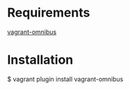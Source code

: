 Requirements
============
[vagrant-omnibus](https://github.com/schisamo/vagrant-omnibus)

Installation
============
$ vagrant plugin install vagrant-omnibus
